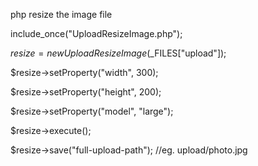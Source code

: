 php resize the image file

include_once("UploadResizeImage.php");

$resize = new UploadResizeImage($_FILES["upload"]);

$resize->setProperty("width", 300);

$resize->setProperty("height", 200);

$resize->setProperty("model", "large");

$resize->execute();

$resize->save("full-upload-path"); //eg. upload/photo.jpg
